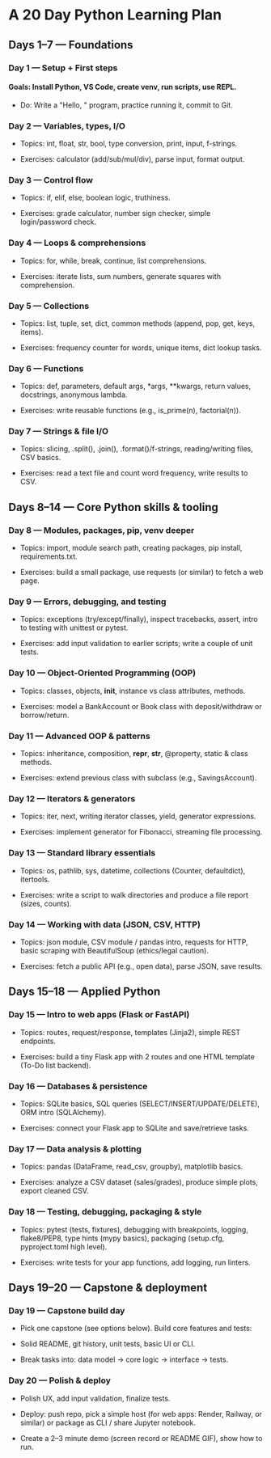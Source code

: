 # A 20 Day Python Learning Plan

## Days 1–7 — Foundations

### Day 1 — Setup + First steps

#### Goals: Install Python, VS Code, create venv, run scripts, use REPL.

- Do: Write a "Hello, <name>" program, practice running it, commit to Git.

### Day 2 — Variables, types, I/O

- Topics: int, float, str, bool, type conversion, print, input, f-strings.

- Exercises: calculator (add/sub/mul/div), parse input, format output.

### Day 3 — Control flow

- Topics: if, elif, else, boolean logic, truthiness.

- Exercises: grade calculator, number sign checker, simple login/password check.

### Day 4 — Loops & comprehensions

- Topics: for, while, break, continue, list comprehensions.

- Exercises: iterate lists, sum numbers, generate squares with comprehension.

### Day 5 — Collections

- Topics: list, tuple, set, dict, common methods (append, pop, get, keys, items).

- Exercises: frequency counter for words, unique items, dict lookup tasks.

### Day 6 — Functions

- Topics: def, parameters, default args, \*args, \*\*kwargs, return values, docstrings, anonymous lambda.

- Exercises: write reusable functions (e.g., is_prime(n), factorial(n)).

### Day 7 — Strings & file I/O

- Topics: slicing, .split(), .join(), .format()/f-strings, reading/writing files, CSV basics.

- Exercises: read a text file and count word frequency, write results to CSV.

## Days 8–14 — Core Python skills & tooling

### Day 8 — Modules, packages, pip, venv deeper

- Topics: import, module search path, creating packages, pip install, requirements.txt.

- Exercises: build a small package, use requests (or similar) to fetch a web page.

### Day 9 — Errors, debugging, and testing

- Topics: exceptions (try/except/finally), inspect tracebacks, assert, intro to testing with unittest or pytest.

- Exercises: add input validation to earlier scripts; write a couple of unit tests.

### Day 10 — Object-Oriented Programming (OOP)

- Topics: classes, objects, **init**, instance vs class attributes, methods.

- Exercises: model a BankAccount or Book class with deposit/withdraw or borrow/return.

### Day 11 — Advanced OOP & patterns

- Topics: inheritance, composition, **repr**, **str**, @property, static & class methods.

- Exercises: extend previous class with subclass (e.g., SavingsAccount).

### Day 12 — Iterators & generators

- Topics: iter, next, writing iterator classes, yield, generator expressions.

- Exercises: implement generator for Fibonacci, streaming file processing.

### Day 13 — Standard library essentials

- Topics: os, pathlib, sys, datetime, collections (Counter, defaultdict), itertools.

- Exercises: write a script to walk directories and produce a file report (sizes, counts).

### Day 14 — Working with data (JSON, CSV, HTTP)

- Topics: json module, CSV module / pandas intro, requests for HTTP, basic scraping with BeautifulSoup (ethics/legal caution).

- Exercises: fetch a public API (e.g., open data), parse JSON, save results.

## Days 15–18 — Applied Python

### Day 15 — Intro to web apps (Flask or FastAPI)

- Topics: routes, request/response, templates (Jinja2), simple REST endpoints.

- Exercises: build a tiny Flask app with 2 routes and one HTML template (To-Do list backend).

### Day 16 — Databases & persistence

- Topics: SQLite basics, SQL queries (SELECT/INSERT/UPDATE/DELETE), ORM intro (SQLAlchemy).

- Exercises: connect your Flask app to SQLite and save/retrieve tasks.

### Day 17 — Data analysis & plotting

- Topics: pandas (DataFrame, read_csv, groupby), matplotlib basics.

- Exercises: analyze a CSV dataset (sales/grades), produce simple plots, export cleaned CSV.

### Day 18 — Testing, debugging, packaging & style

- Topics: pytest (tests, fixtures), debugging with breakpoints, logging, flake8/PEP8, type hints (mypy basics), packaging (setup.cfg, pyproject.toml high level).

- Exercises: write tests for your app functions, add logging, run linters.

## Days 19–20 — Capstone & deployment

### Day 19 — Capstone build day

- Pick one capstone (see options below). Build core features and tests:

- Solid README, git history, unit tests, basic UI or CLI.

- Break tasks into: data model → core logic → interface → tests.

### Day 20 — Polish & deploy

- Polish UX, add input validation, finalize tests.

- Deploy: push repo, pick a simple host (for web apps: Render, Railway, or similar) or package as CLI / share Jupyter notebook.

- Create a 2–3 minute demo (screen record or README GIF), show how to run.
